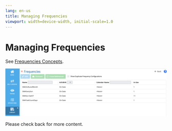 ```yaml
---
lang: en-us
title: Managing Frequencies
viewport: width=device-width, initial-scale=1.0
---
```


# Managing Frequencies

See [Frequencies Concepts](../../../automation-concepts/frequencies.md).

![Managing Frequencies](../../../Resources/Images/SM/Library/ManagingLibrary/ManagingFrequencies.png "Managing Frequencies")

Please check back for more content.
